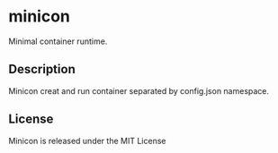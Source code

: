 # minicon
Minimal container runtime. 

## Description
Minicon creat and run container separated by config.json namespace.

## License
Minicon is released under the MIT License
